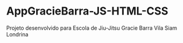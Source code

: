 # AppGracieBarra-JS-HTML-CSS
Projeto desenvolvido para Escola de Jiu-Jitsu Gracie Barra Vila Siam Londrina
